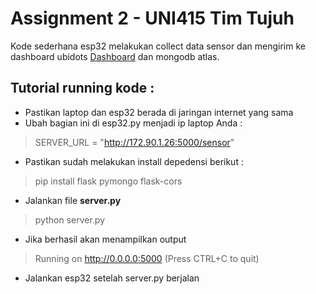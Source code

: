 # Assignment 2 - UNI415 Tim Tujuh
Kode sederhana esp32 melakukan collect data sensor dan mengirim ke dashboard ubidots [Dashboard](https://stem.ubidots.com/app/dashboards/public/dashboard/uJqoAcx-FtJALYXagBteM3zG94Xks1T10U2untlXRdA?navbar=true&contextbar=true&datePicker=true&devicePicker=true&displayTitle=true) dan mongodb atlas.

## Tutorial running kode :
- Pastikan laptop dan esp32 berada di jaringan internet yang sama
- Ubah bagian ini di esp32.py menjadi ip laptop Anda :
> SERVER_URL =  "http://172.90.1.26:5000/sensor"
- Pastikan sudah melakukan install depedensi berikut :
> pip install flask pymongo flask-cors
- Jalankan file **server.py**
> python server.py
- Jika berhasil akan menampilkan output
> Running on http://0.0.0.0:5000 (Press CTRL+C to quit)
- Jalankan esp32 setelah server.py berjalan